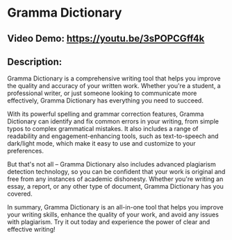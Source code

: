 # Gramma Dictionary
## Video Demo: https://youtu.be/3sPOPCGff4k
## Description:
Gramma Dictionary is a comprehensive writing tool that helps you improve the quality and accuracy of your written work. Whether you're a student, a professional writer, or just someone looking to communicate more effectively, Gramma Dictionary has everything you need to succeed.

With its powerful spelling and grammar correction features, Gramma Dictionary can identify and fix common errors in your writing, from simple typos to complex grammatical mistakes. It also includes a range of readability and engagement-enhancing tools, such as text-to-speech and dark/light mode, which make it easy to use and customize to your preferences.

But that's not all – Gramma Dictionary also includes advanced plagiarism detection technology, so you can be confident that your work is original and free from any instances of academic dishonesty. Whether you're writing an essay, a report, or any other type of document, Gramma Dictionary has you covered.

In summary, Gramma Dictionary is an all-in-one tool that helps you improve your writing skills, enhance the quality of your work, and avoid any issues with plagiarism. Try it out today and experience the power of clear and effective writing!
